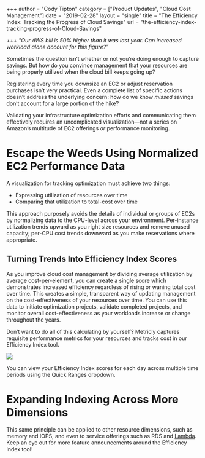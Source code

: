 +++
author = "Cody Tipton"
category = ["Product Updates", "Cloud Cost Management"]
date = "2019-02-28"
layout = "single"
title = "The Efficiency Index: Tracking the Progress of Cloud Savings"
url = "the-efficiency-index-tracking-progress-of-Cloud-Savings"

+++
_"Our AWS bill is 50% higher than it was last year. Can increased workload alone account for this figure?"_

Sometimes the question isn’t whether or not you’re doing enough to capture savings. But how do you convince management that your resources are being properly utilized when the cloud bill keeps going up?

Registering every time you downsize an EC2 or adjust reservation purchases isn’t very practical. Even a complete list of specific actions doesn’t address the underlying concern: how do we know _missed_ savings don’t account for a large portion of the hike?

Validating your infrastructure optimization efforts and communicating them effectively requires an uncomplicated visualization—not a series on Amazon’s multitude of EC2 offerings _or_ performance monitoring.

# Escape the Weeds Using Normalized EC2 Performance Data

A visualization for tracking optimization must achieve two things:

* Expressing utilization of resources over time
* Comparing that utilization to total-cost over time

This approach purposely avoids the details of individual or groups of EC2s by normalizing data to the CPU-level across your environment. Per-instance utilization trends upward as you right size resources and remove unused capacity; per-CPU cost trends downward as you make reservations where appropriate.

## Turning Trends Into Efficiency Index Scores

As you improve cloud cost management by dividing average utilization by average cost-per-element, you can create a single score which demonstrates increased efficiency regardless of rising or waning total cost over time. This creates a simple, transparent way of updating management on the cost-effectiveness of your resources over time. You can use this data to initiate optimization projects, validate completed projects, and monitor overall cost-effectiveness as your workloads increase or change throughout the years.

Don’t want to do all of this calculating by yourself? Metricly captures requisite performance metrics for your resources and tracks cost in our Efficiency Index tool.

![](/e-index-blog-cody.png)

You can view your Efficiency Index scores for each day across multiple time periods using the Quick Ranges dropdown.

# Expanding Indexing Across More Dimensions

This same principle can be applied to other resource dimensions, such as memory and IOPS, and even to service offerings such as RDS and [Lambda](https://www.metricly.com/aws-lambda-cost/). Keep an eye out for more feature announcements around the Efficiency Index tool!
